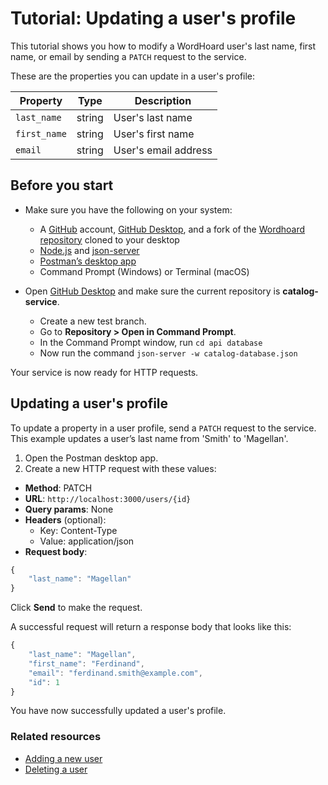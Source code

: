 
# Tutorial: Updating a user's profile

This tutorial shows you how to modify a WordHoard user's last name, first name, or email by sending a `PATCH` request to the service.

These are the properties you can update in a user's profile:

| Property | Type | Description |
| ---- | ---- | ----------- |
| `last_name` | string | User's last name |
| `first_name` | string | User's first name |
| `email` | string | User's email address |

## Before you start

* Make sure you have the following on your system:
  * A [GitHub](https://github.com/) account, [GitHub Desktop](https://desktop.github.com/), and a fork of the [Wordhoard repository](https://github.com/cherylkc/catalog-service.git) cloned to your desktop
  * [Node.js](https://nodejs.org/en/download/package-manager) and [json-server](https://www.npmjs.com/package/json-server)
  * [Postman’s desktop app](https://www.postman.com/downloads/)
  * Command Prompt (Windows) or Terminal (macOS)

* Open [GitHub Desktop](https://desktop.github.com/) and make sure the current repository is **catalog-service**.
  * Create a new test branch.
  * Go to **Repository > Open in Command Prompt**.
  * In the Command Prompt window, run `cd api database`
  * Now run the command `json-server -w catalog-database.json`

Your service is now ready for HTTP requests.

## Updating a user's profile

To update a property in a user profile, send a `PATCH` request to the service. This example updates a user’s last name from 'Smith' to 'Magellan'.

1. Open the Postman desktop app.
2. Create a new HTTP request with these values:

* **Method**: PATCH
* **URL**: `http://localhost:3000/users/{id}`
* **Query params**: None
* **Headers** (optional):
  * Key: Content-Type
  * Value: application/json
* **Request body**:

```js
{
    "last_name": "Magellan"
}
```

Click **Send** to make the request.

A successful request will return a response body that looks like this:

```js
{
    "last_name": "Magellan",
    "first_name": "Ferdinand",
    "email": "ferdinand.smith@example.com",
    "id": 1
}
```

You have now successfully updated a user's profile.

### Related resources

* [Adding a new user](../references/add-a-new-user.md)
* [Deleting a user](../references/delete-a-user.md)
